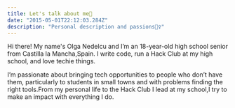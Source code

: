 ```yaml
---
title: Let's talk about me🤗
date: "2015-05-01T22:12:03.284Z"
description: "Personal description and passions🧙‍♀️"
---
```


Hi there! My name's Olga Nedelcu and I’m an 18-year-old high school senior from  Castilla la Mancha,Spain. I write code, run a Hack Club at my high school, and love techie things.

‍I’m passionate about bringing tech opportunities to people who don’t have them, particularly to students in small towns and with problems finding the right tools.From my personal life to the Hack Club I lead at my school,I try to make an impact with everything I do.
